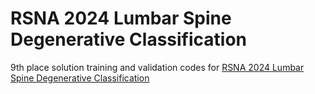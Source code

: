 # RSNA 2024 Lumbar Spine Degenerative Classification
9th place solution training and validation codes for [RSNA 2024 Lumbar Spine Degenerative Classification](https://www.kaggle.com/competitions/rsna-2024-lumbar-spine-degenerative-classification)

